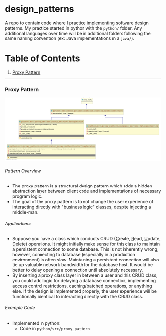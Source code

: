 # design_patterns
A repo to contain code where I practice implementing software design patterns.
My practice started in python with the `python/` folder. Any additional languages over 
time will be in additional folders following the same naming convention (ex: Java 
implementations in a `java/`).


# Table of Contents
1. [Proxy Pattern](#proxy_pattern)

---

### Proxy Pattern 
![](resources/:Users:concord:Documents:Projects:design_patterns:python:src:proxy_pattern_uml.png )
###### Pattern Overview
* The proxy pattern is a structural design pattern which adds a hidden abstraction layer 
  between client code and implementations of necessary program logic.
* The goal of the proxy pattern is to not change the user experience of interacting 
  directly with "business logic" classes, despite injecting a middle-man.
  
###### Applications
* Suppose you have a class which conducts CRUD (<u>C</u>reate, <u>R</u>ead, <u>U</u>pdate, 
  <u>D</u>elete) operations. It might initially make sense for this class to maintain a
  persistent connection to some database. This is not inherently wrong; however, 
  connecting to database (especially in a production environment) is often slow. 
  Maintaining a persistent connection will also tie up valuable network bandwidth for the 
  database host. It would be better to delay opening a connection until absolutely 
  necessary.
* By inserting a proxy class layer in between a user and this CRUD class, you could add 
  logic for delaying a database connection, implementing access control restrictions,
  caching/batched operations, or anything else. If the design is implemented properly,
  the user experience will be functionally identical to interacting directly with the
  CRUD class.
  
###### Example Code
* Implemented in python:
    * Code in `python/src/proxy_pattern`

